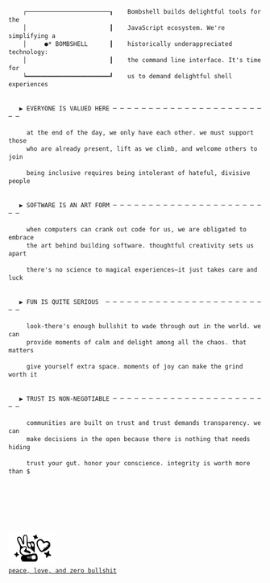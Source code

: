 <!--content-->
```
 
    ┌───────────────────────┒    Bombshell builds delightful tools for the
    │                       ┃    JavaScript ecosystem. We're simplifying a
    │     ●* BOMBSHELL      ┃    historically underappreciated technology:
    │                       ┃    the command line interface. It's time for
    ┕━━━━━━━━━━━━━━━━━━━━━━━┛    us to demand delightful shell experiences
    

   ▶ EVERYONE IS VALUED HERE ─ ─ ─ ─ ─ ─ ─ ─ ─ ─ ─ ─ ─ ─ ─ ─ ─ ─ ─ ─ ─ ─ ─

     at the end of the day, we only have each other. we must support those
     who are already present, lift as we climb, and welcome others to join

     being inclusive requires being intolerant of hateful, divisive people


   ▶ SOFTWARE IS AN ART FORM ─ ─ ─ ─ ─ ─ ─ ─ ─ ─ ─ ─ ─ ─ ─ ─ ─ ─ ─ ─ ─ ─ ─

     when computers can crank out code for us, we are obligated to embrace
     the art behind building software. thoughtful creativity sets us apart

     there's no science to magical experiences–it just takes care and luck


   ▶ FUN IS QUITE SERIOUS  ─ ─ ─ ─ ─ ─ ─ ─ ─ ─ ─ ─ ─ ─ ─ ─ ─ ─ ─ ─ ─ ─ ─ ─

     look-there's enough bullshit to wade through out in the world. we can
     provide moments of calm and delight among all the chaos. that matters

     give yourself extra space. moments of joy can make the grind worth it


   ▶ TRUST IS NON-NEGOTIABLE ─ ─ ─ ─ ─ ─ ─ ─ ─ ─ ─ ─ ─ ─ ─ ─ ─ ─ ─ ─ ─ ─ ─

     communities are built on trust and trust demands transparency. we can
     make decisions in the open because there is nothing that needs hiding

     trust your gut. honor your conscience. integrity is worth more than $


     
```
<!--content-->

<br/><br/><br/>
<a href="https://github.com/bombshell-dev/manifesto"><picture>
    <source media="(prefers-color-scheme: dark)" srcset="/assets/peace-love/dark.svg">
    <source media="(prefers-color-scheme: light)" srcset="/assets/peace-love/light.svg">
    <img width="96" height="64" alt="an illustrated hand making a peace sign, next to a sparkling heart" src="/assets/peace-love.svg">
</picture></a>
<br />
<a href="https://github.com/bombshell-dev/manifesto">
    `peace, love, and zero bullshit`
</a>

<br/>
